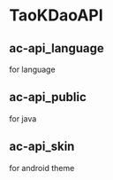 # TaoKDaoAPI

## ac-api_language

for language

## ac-api_public

for java

## ac-api_skin

for android theme

